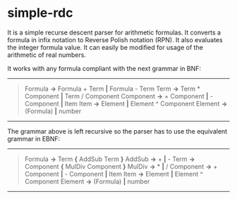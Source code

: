 # simple-rdc
It is a simple recurse descent parser for arithmetic formulas.  It converts a formula in infix notation to Reverse Polish notation (RPN).  It also evaluates the integer formula value.  It can easily be modified for usage of the arithmetic of real numbers.

It works with any formula compliant with the next grammar in BNF:

---
>Formula **->** Formula + Term **|** Formula - Term
>Term **->** Term * Component **|** Term / Component
>Component **->** + Component **|** - Component **|** Item
>Item **->** Element **|** Element ^ Component
>Element **->** (Formula) **|** number

---

The grammar above is left recursive so the parser has to use the equivalent grammar in EBNF:

---
>Formula **->** Term **{** AddSub Term **}**
>AddSub **->** + **|** -
>Term **->** Component **{** MulDiv Component **}**
>MulDiv **->** * **|** /
>Component **->** + Component **|** - Component **|** Item
>Item **->** Element **|** Element ^ Component
>Element **->** (Formula) **|** number

---


